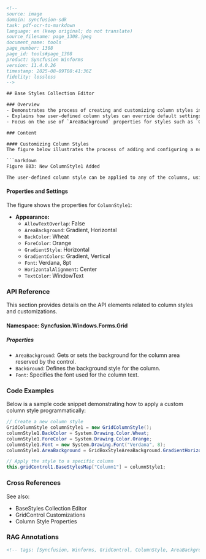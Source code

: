 ```html
<!-- 
source: image
domain: syncfusion-sdk
task: pdf-ocr-to-markdown
language: en (keep original; do not translate)
source_filename: page_1308.jpeg
document_name: tools
page_number: 1308
page_id: tools#page_1308
product: Syncfusion Winforms
version: 11.4.0.26
timestamp: 2025-08-09T08:41:36Z
fidelity: lossless
-->

## Base Styles Collection Editor

### Overview
- Demonstrates the process of creating and customizing column styles in Windows Forms.
- Explains how user-defined column styles can override default settings.
- Focus on the use of `AreaBackground` properties for styles such as `Gradient`.

### Content

#### Customizing Column Styles
The figure below illustrates the process of adding and configuring a new column style named `ColumnStyle1` using the BaseStyles Collection Editor.

```markdown
Figure 883: New ColumnStyle1 Added

The user-defined column style can be applied to any of the columns, using Columns Editor. This setting overrides the default settings.
```

#### Properties and Settings
The figure shows the properties for `ColumnStyle1`:
- **Appearance:**
  - `AllowTextOverlap`: False
  - `AreaBackground`: Gradient, Horizontal
  - `BackColor`: Wheat
  - `ForeColor`: Orange
  - `GradientStyle`: Horizontal
  - `GradientColors`: Gradient, Vertical
  - `Font`: Verdana, 8pt
  - `HorizontalAlignment`: Center
  - `TextColor`: WindowText

### API Reference
This section provides details on the API elements related to column styles and customizations.

#### Namespace: Syncfusion.Windows.Forms.Grid
##### Properties
- `AreaBackground`: Gets or sets the background for the column area reserved by the control.
- `BackGround`: Defines the background style for the column.
- `Font`: Specifies the font used for the column text.

### Code Examples
Below is a sample code snippet demonstrating how to apply a custom column style programmatically:

```csharp
// Create a new column style
GridColumnStyle columnStyle1 = new GridColumnStyle();
columnStyle1.BackColor = System.Drawing.Color.Wheat;
columnStyle1.ForeColor = System.Drawing.Color.Orange;
columnStyle1.Font = new System.Drawing.Font("Verdana", 8);
columnStyle1.AreaBackground = GridBoxStyleAreaBackground.GradientHorizontal;

// Apply the style to a specific column
this.gridControl1.BaseStylesMap["Column1"] = columnStyle1;
```

### Cross References
See also:
- BaseStyles Collection Editor
- GridControl Customizations
- Column Style Properties

### RAG Annotations
```html
<!-- tags: [Syncfusion, Winforms, GridControl, ColumnStyle, AreaBackground] keywords: [BaseStyles, ColumnStyle1, Gradient, GradientHorizontal] -->
```
```